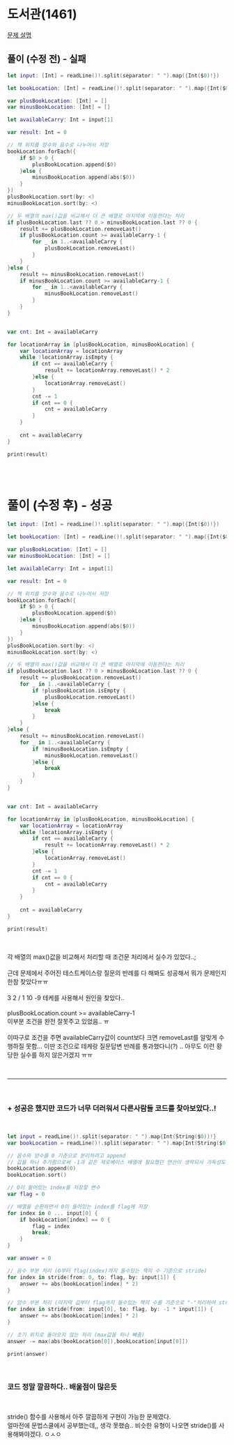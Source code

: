 # 도서관(1461)
[문제 설명](https://www.acmicpc.net/problem/1461)

## 풀이 (수정 전) - 실패
```swift
let input: [Int] = readLine()!.split(separator: " ").map({Int($0)!})

let bookLocation: [Int] = readLine()!.split(separator: " ").map({Int($0)!})

var plusBookLocation: [Int] = []
var minusBookLocation: [Int] = []

let availableCarry: Int = input[1]

var result: Int = 0

// 책 위치를 양수와 음수로 나누어서 저장
bookLocation.forEach({
    if $0 > 0 {
        plusBookLocation.append($0)
    }else {
        minusBookLocation.append(abs($0))
    }
})
plusBookLocation.sort(by: <)
minusBookLocation.sort(by: <)

// 두 배열의 max()값을 비교해서 더 큰 배열로 마지막에 이동한다는 처리
if plusBookLocation.last ?? 0 > minusBookLocation.last ?? 0 {
    result += plusBookLocation.removeLast()
    if plusBookLocation.count >= availableCarry-1 {
        for _ in 1..<availableCarry {
            plusBookLocation.removeLast()
        }
    }
}else {
    result += minusBookLocation.removeLast()
    if minusBookLocation.count >= availableCarry-1 {
        for _ in 1..<availableCarry {
            minusBookLocation.removeLast()
        }
    }
}


var cnt: Int = availableCarry

for locationArray in [plusBookLocation, minusBookLocation] {
    var locationArray = locationArray
    while !locationArray.isEmpty {
        if cnt == availableCarry {
            result += locationArray.removeLast() * 2
        }else {
            locationArray.removeLast()
        }
        cnt -= 1
        if cnt == 0 {
            cnt = availableCarry
        }
    }
    
    cnt = availableCarry
}

print(result)
```

<br/>
<br/>

# 풀이 (수정 후) - 성공
```swift
let input: [Int] = readLine()!.split(separator: " ").map({Int($0)!})

let bookLocation: [Int] = readLine()!.split(separator: " ").map({Int($0)!})

var plusBookLocation: [Int] = []
var minusBookLocation: [Int] = []

let availableCarry: Int = input[1]

var result: Int = 0

// 책 위치를 양수와 음수로 나누어서 저장
bookLocation.forEach({
    if $0 > 0 {
        plusBookLocation.append($0)
    }else {
        minusBookLocation.append(abs($0))
    }
})
plusBookLocation.sort(by: <)
minusBookLocation.sort(by: <)

// 두 배열의 max()값을 비교해서 더 큰 배열로 마지막에 이동한다는 처리
if plusBookLocation.last ?? 0 > minusBookLocation.last ?? 0 {
    result += plusBookLocation.removeLast()
    for _ in 1..<availableCarry {
        if !plusBookLocation.isEmpty {
            plusBookLocation.removeLast()
        }else {
            break
        }
    }
}else {
    result += minusBookLocation.removeLast()
    for _ in 1..<availableCarry {
        if !minusBookLocation.isEmpty {
            minusBookLocation.removeLast()
        }else {
            break
        }
    }
}


var cnt: Int = availableCarry

for locationArray in [plusBookLocation, minusBookLocation] {
    var locationArray = locationArray
    while !locationArray.isEmpty {
        if cnt == availableCarry {
            result += locationArray.removeLast() * 2
        }else {
            locationArray.removeLast()
        }
        cnt -= 1
        if cnt == 0 {
            cnt = availableCarry
        }
    }
    
    cnt = availableCarry
}

print(result)
```

<br/>

각 배열의 max()값을 비교해서 처리할 때 조건문 처리에서 실수가 있었다..;
<br/>
<br/>
근데 문제에서 주어진 테스트케이스랑 질문의 반례를 다 해봐도 성공해서 뭐가 문제인지 한참 찾았다ㅠㅠ
<br/>
<br/>
3 2 / 1 10 -9 테케를 사용해서 원인을 찾았다..
<br/>
<br/>
plusBookLocation.count >= availableCarry-1
<br/>
이부분 조건을 완전 잘못주고 있었음.. ㅠ
<br/>
<br/>
이따구로 조건을 주면 availableCarry값이 count보다 크면 removeLast를 알맞게 수행하질 못함... 이딴 조건으로 테케랑 질문답변 반례를 통과했다니(?) .. 아무도 이런 황당한 실수를 하지 않은거겠지 ㅠㅠ

<br/>

---

<br/>

### + 성공은 했지만 코드가 너무 더러워서 다른사람들 코드를 찾아보았다..!

<br/>

```swift
let input = readLine()!.split(separator: " ").map{Int(String($0))!}
var bookLocation = readLine()!.split(separator: " ").map{Int(String($0))!}

// 음수와 양수를 0 기준으로 분리하려고 append
// 값을 하나 추가함으로써 -1과 같은 제로베이스 배열에 필요했던 연산이 생략되서 가독성도 좋아짐
bookLocation.append(0)
bookLocation.sort()

// 0이 들어있는 index를 저장할 변수
var flag = 0

// 배열을 순환하면서 0이 들어있는 index를 flag에 저장
for index in 0 ... input[0] {
    if bookLocation[index] == 0 {
        flag = index
        break;
    }
}

var answer = 0

// 음수 부분 처리 (0부터 flag(index)까지 들수있는 책의 수 기준으로 stride)
for index in stride(from: 0, to: flag, by: input[1]) {
    answer += abs(bookLocation[index] * 2)
}

// 양수 부분 처리 (마지막 값부터 flag까지 들수있는 책의 수를 기준으로 "-"처리하여 stride)
for index in stride(from: input[0], to: flag, by: -1 * input[1]) {
    answer += abs(bookLocation[index] * 2)
}

// 초기 위치로 돌아오지 않는 처리 (max값을 하나 빼줌)
answer -= max(abs(bookLocation[0]),bookLocation[input[0]])

print(answer)
```

<br/>

### 코드 정말 깔끔하다.. 배울점이 많은듯

<br/>

stride() 함수를 사용해서 아주 깔끔하게 구현이 가능한 문제였다.
<br/>
얼마전에 문법스쿨에서 공부했는데,, 생각 못했슴.. 비슷한 유형이 나오면 stride()를 사용해봐야겠다. ㅇㅅㅇ